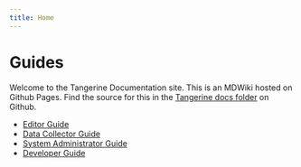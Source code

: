 ```yaml
---
title: Home
---
```

# Guides

Welcome to the Tangerine Documentation site. This is an MDWiki hosted on Github Pages. Find the source for this in the [Tangerine docs folder](https://github.com/Tangerine-Community/Tangerine/tree/master/docs) on Github.

- [Editor Guide](editor/README.md)
- [Data Collector Guide](data-collector/README.md)
- [System Administrator Guide](system-administrator/README.md)
- [Developer Guide](developer/README.md)


